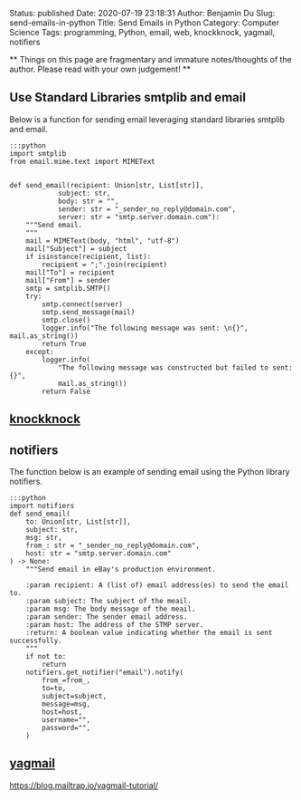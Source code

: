 Status: published
Date: 2020-07-19 23:18:31
Author: Benjamin Du
Slug: send-emails-in-python
Title: Send Emails in Python
Category: Computer Science
Tags: programming, Python, email, web, knockknock, yagmail, notifiers

**
Things on this page are fragmentary and immature notes/thoughts of the author.
Please read with your own judgement!
**

## Use Standard Libraries smtplib and email

Below is a function for sending email leveraging standard libraries smtplib and email.

    :::python
    import smtplib
    from email.mime.text import MIMEText


    def send_email(recipient: Union[str, List[str]],
                subject: str,
                body: str = "",
                sender: str = "_sender_no_reply@domain.com",
                server: str = "smtp.server.domain.com"):
        """Send email.
        """
        mail = MIMEText(body, "html", "utf-8")
        mail["Subject"] = subject
        if isinstance(recipient, list):
            recipient = ";".join(recipient)
        mail["To"] = recipient
        mail["From"] = sender
        smtp = smtplib.SMTP()
        try:
            smtp.connect(server)
            smtp.send_message(mail)
            smtp.close()
            logger.info("The following message was sent: \n{}", mail.as_string())
            return True
        except:
            logger.info(
                "The following message was constructed but failed to sent: {}",
                mail.as_string())
            return False


## [knockknock](https://github.com/huggingface/knockknock)

## notifiers

The function below is an example of sending email using the Python library notifiers.

    :::python
    import notifiers
    def send_email(
        to: Union[str, List[str]],
        subject: str,
        msg: str,
        from_: str = "_sender_no_reply@domain.com",
        host: str = "smtp.server.domain.com"
    ) -> None:
        """Send email in eBay's production environment.

        :param recipient: A (list of) email address(es) to send the email to.
        :param subject: The subject of the meail.
        :param msg: The body message of the meail.
        :param sender: The sender email address.
        :param host: The address of the STMP server.
        :return: A boolean value indicating whether the email is sent successfully.
        """
        if not to:
            return
        notifiers.get_notifier("email").notify(
            from_=from_,
            to=to,
            subject=subject,
            message=msg,
            host=host,
            username="",
            password="",
        )


## [yagmail](https://github.com/kootenpv/yagmail)

https://blog.mailtrap.io/yagmail-tutorial/